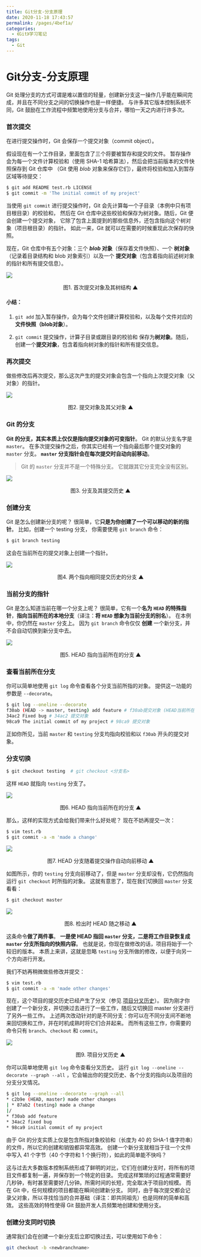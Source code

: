 ```yaml
---
title: Git分支-分支原理
date: 2020-11-18 17:43:57
permalink: /pages/4bef1a/
categories:
  - 《Git》学习笔记
tags:
  - Git
---
```

# Git分支-分支原理

 Git 处理分支的方式可谓是难以置信的轻量，创建新分支这一操作几乎能在瞬间完成，并且在不同分支之间的切换操作也是一样便捷。 与许多其它版本控制系统不同，Git 鼓励在工作流程中频繁地使用分支与合并，哪怕一天之内进行许多次。



### 首次提交

在进行提交操作时，Git 会保存一个提交对象（commit object）。

假设现在有一个工作目录，里面包含了三个将要被暂存和提交的文件。 暂存操作会为每一个文件计算校验和（使用 SHA-1 哈希算法），然后会把当前版本的文件快照保存到 Git 仓库中 （Git 使用 *blob* 对象来保存它们），最终将校验和加入到暂存区域等待提交：

```sh
$ git add README test.rb LICENSE
$ git commit -m 'The initial commit of my project'
```

当使用 `git commit` 进行提交操作时，Git 会先计算每一个子目录（本例中只有项目根目录）的校验和， 然后在 Git 仓库中这些校验和保存为树对象。随后，Git 便会创建一个提交对象， 它除了包含上面提到的那些信息外，还包含指向这个树对象（项目根目录）的指针。 如此一来，Git 就可以在需要的时候重现此次保存的快照。

现在，Git 仓库中有五个对象：三个 ***blob* 对象**（保存着文件快照）、一个 **树对象** （记录着目录结构和 blob 对象索引）以及一个 **提交对象**（包含着指向前述树对象的指针和所有提交信息）。

![](https://cdn.jsdelivr.net/gh/yujiale123/image_store/blog/20200906145443.jpg)

<p align='center'>图1. 首次提交对象及其树结构 ▲</p>


#### 小结：

1. `git add` 加入暂存操作，会为每个文件创建计算校验和，以及每个文件对应的**文件快照（blob对象**）。

2. `git commit` 提交操作，计算子目录或跟目录的校验和 保存为**树对象**。随后，创建一个**提交对象**，包含着指向树对象的指针和所有提交信息。



### 再次提交

做些修改后再次提交，那么这次产生的提交对象会包含一个指向上次提交对象（父对象）的指针。

![](https://cdn.jsdelivr.net/gh/yujiale123/image_store/blog/20200906152315.jpg)

<p align='center'>图2. 提交对象及其父对象 ▲</p>


### Git 的分支

**Git 的分支，其实本质上仅仅是指向提交对象的可变指针**。 Git 的默认分支名字是 `master`。 在多次提交操作之后，你其实已经有一个指向最后那个提交对象的 `master` 分支。 **`master` 分支指针会在每次提交时自动向前移动**。

> Git 的 `master` 分支并不是一个特殊分支。 它就跟其它分支完全没有区别。

![](https://cdn.jsdelivr.net/gh/yujiale123/image_store/blog/20200906154109.jpg)

<p align='center'>图3. 分支及其提交历史 ▲</p>


### 创建分支

Git 是怎么创建新分支的呢？ 很简单，它**只是为你创建了一个可以移动的新的指针**。 比如，创建一个 testing 分支， 你需要使用 `git branch` 命令：

```sh
$ git branch testing
```

这会在当前所在的提交对象上创建一个指针。

![](https://cdn.jsdelivr.net/gh/yujiale123/image_store/blog/20200906154330.png)



<p align='center'>图4. 两个指向相同提交历史的分支 ▲</p>


### 当前分支的指针

Git 是怎么知道当前在哪一个分支上呢？ 很简单，它有一个**名为 `HEAD` 的特殊指针**，**指向当前所在的本地分支**（译注：**将 `HEAD` 想象为当前分支的别名**）。 在本例中，你仍然在 `master` 分支上。 因为 `git branch` 命令仅仅 **创建** 一个新分支，并不会自动切换到新分支中去。

![](https://cdn.jsdelivr.net/gh/yujiale123/image_store/blog/20200906205325.png)

<p align='center'>图5. HEAD 指向当前所在的分支 ▲</p>


### 查看当前所在分支

你可以简单地使用 `git log` 命令查看各个分支当前所指的对象。 提供这一功能的参数是 `--decorate`。

```sh
$ git log --oneline --decorate
f30ab (HEAD -> master, testing) add feature # f30ab提交对象 (HEAD当前所在分支 -> master分支，testing 分支)
34ac2 Fixed bug # 34ac2 提交对象
98ca9 The initial commit of my project # 98ca9 提交对象
```

正如你所见，当前 `master` 和 `testing` 分支均指向校验和以 `f30ab` 开头的提交对象。



### 分支切换

```sh
$ git checkout testing  # git checkout <分支名>
```

这样 `HEAD` 就指向 `testing` 分支了。

![](https://cdn.jsdelivr.net/gh/yujiale123/image_store/blog/20200906205917.png)

<p align='center'>图6. HEAD 指向当前所在的分支 ▲</p>


那么，这样的实现方式会给我们带来什么好处呢？ 现在不妨再提交一次：

```sh
$ vim test.rb
$ git commit -a -m 'made a change'
```

![](https://cdn.jsdelivr.net/gh/yujiale123/image_store/blog/20200906210338.png)

<p align='center'>图7. HEAD 分支随着提交操作自动向前移动 ▲</p>

如图所示，你的 `testing` 分支向前移动了，但是 `master` 分支却没有，它仍然指向运行 `git checkout` 时所指的对象。 这就有意思了，现在我们切换回 `master` 分支看看：

```sh
$ git checkout master
```

![](https://cdn.jsdelivr.net/gh/yujiale123/image_store/blog/20200906210810.png)



<p align='center'>图8. 检出时 HEAD 随之移动 ▲</p>

这条命令**做了两件事**。 **一是使 HEAD 指回 `master` 分支，二是将工作目录恢复成 `master` 分支所指向的快照内容**。 也就是说，你现在做修改的话，项目将始于一个较旧的版本。 本质上来讲，这就是忽略 `testing` 分支所做的修改，以便于向另一个方向进行开发。

我们不妨再稍微做些修改并提交：

```sh
$ vim test.rb
$ git commit -a -m 'made other changes'
```

现在，这个项目的提交历史已经产生了分叉（参见 [项目分叉历史](https://git-scm.com/book/zh/v2/ch00/divergent_history)）。 因为刚才你创建了一个新分支，并切换过去进行了一些工作，随后又切换回 master 分支进行了另外一些工作。 上述两次改动针对的是不同分支：你可以在不同分支间不断地来回切换和工作，并在时机成熟时将它们合并起来。 而所有这些工作，你需要的命令只有 `branch`、`checkout` 和 `commit`。

![](https://cdn.jsdelivr.net/gh/yujiale123/image_store/blog/20200906211331.png)

<p align='center'>图9. 项目分叉历史 ▲</p>

你可以简单地使用 `git log` 命令查看分叉历史。 运行 `git log --oneline --decorate --graph --all` ，它会输出你的提交历史、各个分支的指向以及项目的分支分叉情况。

```sh
$ git log --oneline --decorate --graph --all
* c2b9e (HEAD, master) made other changes
| * 87ab2 (testing) made a change
|/
* f30ab add feature
* 34ac2 fixed bug
* 98ca9 initial commit of my project
```

由于 Git 的分支实质上仅是包含所指对象校验和（长度为 40 的 SHA-1 值字符串）的文件，所以它的创建和销毁都异常高效。 创建一个新分支就相当于往一个文件中写入 41 个字节（40 个字符和 1 个换行符），如此的简单能不快吗？

这与过去大多数版本控制系统形成了鲜明的对比，它们在创建分支时，将所有的项目文件都复制一遍，并保存到一个特定的目录。 完成这样繁琐的过程通常需要好几秒钟，有时甚至需要好几分钟。所需时间的长短，完全取决于项目的规模。 而在 Git 中，任何规模的项目都能在瞬间创建新分支。 同时，由于每次提交都会记录父对象，所以寻找恰当的合并基础（译注：即共同祖先）也是同样的简单和高效。 这些高效的特性使得 Git 鼓励开发人员频繁地创建和使用分支。



### 创建分支同时切换

通常我们会在创建一个新分支后立即切换过去，可以使用如下命令：

```sh
git checkout -b <newbranchname>
```
